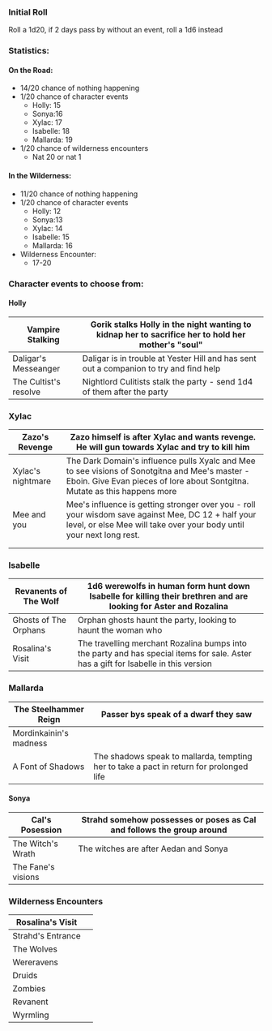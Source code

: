  ### Initial Roll
Roll a 1d20, if 2 days pass by without an event, roll a 1d6 instead

### Statistics:
#### On the Road:
- 14/20 chance of nothing happening
- 1/20 chance of character events
	- Holly: 15
	- Sonya:16
	- Xylac: 17
	- Isabelle: 18
	- Mallarda: 19
- 1/20 chance of wilderness encounters
	- Nat 20 or nat 1


#### In the Wilderness:
- 11/20 chance of nothing happening
- 1/20 chance of character events
	- Holly: 12
	- Sonya:13
	- Xylac: 14
	- Isabelle: 15
	- Mallarda: 16
- Wilderness Encounter:
	- 17-20

### Character events to choose from:

#### Holly

| Vampire Stalking      | Gorik stalks Holly in the night wanting to kidnap her to sacrifice her to hold her mother's "soul" |
| --------------------- | -------------------------------------------------------------------------------------------------- |
| Daligar's Messeanger  | Daligar is in trouble at Yester Hill and has sent out a companion to try and find help             |
| The Cultist's resolve | Nightlord Culitists stalk the party - send 1d4 of them after the party                             |

### Xylac

| Zazo's Revenge    | Zazo himself is after Xylac and wants revenge. He will gun towards Xylac and try to kill him                                                                                 |
| ----------------- | ---------------------------------------------------------------------------------------------------------------------------------------------------------------------------- |
| Xylac's nightmare | The Dark Domain's influence pulls Xyalc and Mee to see visions of Sonotgitna and Mee's master - Eboin. Give Evan pieces of lore about Sontgitna. Mutate as this happens more |
| Mee and you       | Mee's influence is getting stronger over you - roll your wisdom save against Mee, DC 12 + half your level, or else Mee will take over your body until your next long rest.   |
|                   |                                                                                                                                                                              |
|                   |                                                                                                                                                                              |

### Isabelle

| Revanents of The Wolf | 1d6 werewolfs in human form hunt down Isabelle for killing their brethren and are looking for Aster and Rozalina                    |
| --------------------- | ----------------------------------------------------------------------------------------------------------------------------------- |
| Ghosts of The Orphans | Orphan ghosts haunt the party, looking to haunt the woman who                                                                       |
| Rosalina's Visit      | The travelling merchant Rozalina bumps into the party and has special items for sale. Aster has a gift for Isabelle in this version |
### Mallarda

| The Steelhammer Reign  | Passer bys speak of a dwarf they saw                                                    |
| ---------------------- | --------------------------------------------------------------------------------------- |
| Mordinkainin's madness |                                                                                         |
| A Font of Shadows      | The shadows speak to mallarda, tempting her to take a pact in return for prolonged life |
#### Sonya

| Cal's Posession    | Strahd somehow possesses or poses as Cal and follows the group around |
| ------------------ | --------------------------------------------------------------------- |
| The Witch's Wrath  | The witches are after Aedan and Sonya                                 |
| The Fane's visions |                                                                       |
### Wilderness Encounters

| Rosalina's Visit  |     |
| ----------------- | --- |
| Strahd's Entrance |     |
| The Wolves        |     |
| Wereravens        |     |
| Druids            |     |
| Zombies           |     |
| Revanent          |     |
| Wyrmling          |     |

